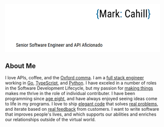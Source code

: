 ![Header image](https://github.com/thinkjson/thinkjson/blob/main/Github%20header.png?raw=true)

## About Me

I love APIs, coffee, and the
<a href="https://twitter.com/iamoxfordcomma">Oxford comma</a>. I
am a
<a href="http://andyshora.com/full-stack-developers.html">full stack engineer</a>
working in
<a href="https://golang.org/">Go</a>,
<a href="https://www.typescriptlang.org/">TypeScript</a>,
and <a href="https://www.python.org/">Python</a>. I have exceled in a number of roles in the
Software Development Lifecycle, but my passion
for
<a href="http://www.paulgraham.com/makersschedule.html">making things</a>
makes me thrive in the role of individual contributer. I have been
programming since
<a href="https://en.wikipedia.org/wiki/BASIC">age eight</a>, and
have always enjoyed seeing ideas come to life in my programs. I
love to ship
<a href="https://www.forbes.com/sites/quora/2014/06/02/what-does-one-mean-by-elegant-code/#4151f15f2ca8">elegant code</a>
that solves
<a href="https://signalvnoise.com/archives2/getting_real_forget_feature_requests.php">real problems</a>, and iterate based on
<a href="https://basecamp.com/books/getting-real">real feedback</a>
from customers. I want to write software that improves people's
lives, and which supports our abilities and enriches our
relationships outside of the virtual world.
